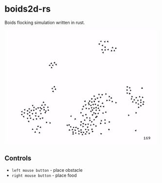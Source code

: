 
# boids2d-rs
Boids flocking simulation written in rust.

<img src='https://raw.githubusercontent.com/masonarmand/boids2d-rs/main/boids.gif'>

## Controls
- `left mouse button` - place obstacle
- `right mouse button` - place food
